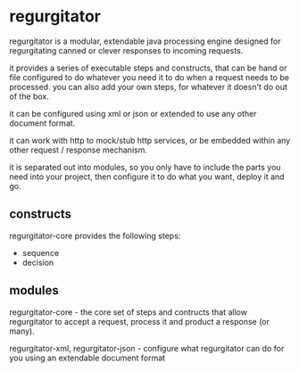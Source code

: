 regurgitator
============
regurgitator is a modular, extendable java processing engine designed for regurgitating canned or clever responses to incoming requests.

it provides a series of executable steps and constructs, that can be hand or file configured to do whatever you need it to do when a request needs to be processed.
you can also add your own steps, for whatever it doesn't do out of the box.

it can be configured using xml or json or extended to use any other document format.

it can work with http to mock/stub http services, or be embedded within any other request / response mechanism.

it is separated out into modules, so you only have to include the parts you need into your project, then configure it to do what you want, deploy it and go.

constructs
----------

regurgitator-core provides the following steps:
- sequence
- decision

modules
-------

regurgitator-core - the core set of steps and contructs that allow regurgitator to accept a request, process it and product a response (or many).

regurgitator-xml, regurgitator-json - configure what regurgitator can do for you using an extendable document format